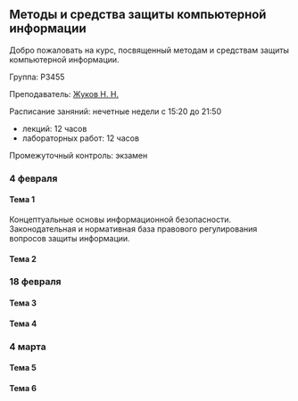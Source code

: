 ## Методы и средства защиты компьютерной информации

Добро пожаловать на курс, посвященный методам и средствам защиты компьютерной информации. 

Группа: P3455

Преподаватель: [Жуков Н. Н.](https://isu.ifmo.ru/person/261087)

Расписание заняний: нечетные недели с 15:20 до 21:50
* лекций: 12 часов
* лабораторных работ: 12 часов

Промежуточный контроль: экзамен

### 4 февраля

#### Тема 1

Концептуальные основы информационной безопасности. Законодательная и нормативная база правового регулирования вопросов защиты информации.

#### Тема 2



### 18 февраля

#### Тема 3



#### Тема 4


### 4 марта

#### Тема 5



#### Тема 6

